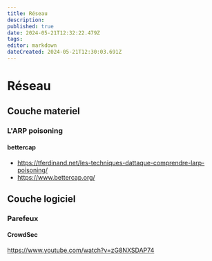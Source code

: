 ```yaml
---
title: Réseau
description: 
published: true
date: 2024-05-21T12:32:22.479Z
tags: 
editor: markdown
dateCreated: 2024-05-21T12:30:03.691Z
---
```


# Réseau

## Couche materiel

### L'ARP poisoning

#### bettercap

- <https://tferdinand.net/les-techniques-dattaque-comprendre-larp-poisoning/>
- <https://www.bettercap.org/>

## Couche logiciel

### Parefeux

#### CrowdSec

<https://www.youtube.com/watch?v=zG8NXSDAP74>